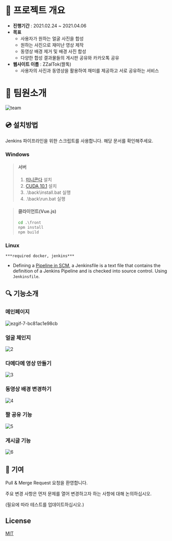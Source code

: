 # :calendar: 프로젝트 개요

- **진행기간** : 2021.02.24 ~ 2021.04.06
- **목표**
  - 사용자가 원하는 얼굴 사진을 합성
  - 원하는 사진으로 재미난 영상 제작
  - 동영상 배경 제거 및 배경 사진 합성
  - 다양한 합성 결과물들의 게시판 공유와 카카오톡 공유
- **웹사이트 이름** : ZZalTok(짤톡)
  - 사용자의 사진과 동영상을 활용하여 재미를 제공하고 서로 공유하는 서비스

# :wave: 팀원소개

![team](https://user-images.githubusercontent.com/57394523/115139785-e3956e80-a06e-11eb-8b48-3593dcd7580d.PNG)


## :cd: 설치방법

Jenkins 파이프라인을 위한 스크립트를 사용합니다. 해당 문서를 확인해주세요.

### Windows

> #### 서버
>
> 1. [미니콘다](https://docs.conda.io/en/latest/miniconda.html) 설치
> 2. [CUDA 10.1](https://developer.nvidia.com/cuda-10.1-download-archive-base) 설치
> 3. .\back\install.bat 실행
> 4. .\back\run.bat 실행

> #### 클라이언트(Vue.js)
>
> ```cmd
> cd .\front
> npm install
> npm build
> ```

### Linux

`***required docker, jenkins***`

- Defining a [Pipeline in SCM](https://www.jenkins.io/doc/book/pipeline/getting-started#defining-a-pipeline-in-scm),
  a Jenkinsfile is a text file that contains the definition of a Jenkins Pipeline and is checked into source control. Using `Jenkinsfile`.

## :mag: 기능소개

### 메인페이지
![ezgif-7-bc81ac1e98cb](https://user-images.githubusercontent.com/42925284/115750439-2343b980-a3d3-11eb-9fae-42d19f3b113d.gif)

### 얼굴 체인지
![2](https://user-images.githubusercontent.com/57394523/115139802-f60fa800-a06e-11eb-81b4-f239c227f710.gif)

### 다메다메 영상 만들기
![3](https://user-images.githubusercontent.com/57394523/115139800-f4de7b00-a06e-11eb-9d64-d5888aa3de11.gif)

### 동영상 배경 변경하기
![4](https://user-images.githubusercontent.com/57394523/115139804-f740d500-a06e-11eb-8414-669652482e14.gif)

### 짤 공유 기능
![5](https://user-images.githubusercontent.com/57394523/115139838-2fe0ae80-a06f-11eb-8d9c-c13ea2e7ab4c.gif)

### 게시글 기능
![6](https://user-images.githubusercontent.com/57394523/115139839-31aa7200-a06f-11eb-8af5-d6dd26cdb6a5.gif)




## :loudspeaker: 기여

Pull & Merge Request 요청을 환영합니다.

주요 변경 사항은 먼저 문제를 열어 변경하고자 하는 사항에 대해 논의하십시오.

(필요에 따라 테스트를 업데이트하십시오.)

## License

[MIT](https://choosealicense.com/licenses/mit/)
